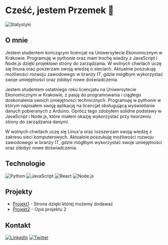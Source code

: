 # Cześć, jestem Przemek 👋

![Statystyki](https://github-readme-stats.vercel.app/api?username=przemekszw&show_icons=true&theme=radical)

## O mnie
Jestem studentem kończącym licencjat na Uniwersytecie Ekonomicznym w Krakowie. Programuję w pythonie oraz mam trochę wiedzy z JavaScript i Node.js dzięki projektowi  strony do zarządzania. W wolnych chwilach uczę się linuxa oraz poszerzam swoją wiedzę o sieciach. Aktualnie poszukuję możliwości rozwoju zawodowego w branży IT, gdzie mógłbym wykorzystać swoje umiejętności oraz zdobyć nowe doświadczenia.

Jestem studentem ostatniego roku licencjatu na Uniwersytecie Ekonomicznym w Krakowie, z pasją do programowania i ciągłego doskonalenia swoich umiejętności technicznych. Programuję w pythonie w którym napisałem swoją aplikację na licencjat obsługującą wyświetlanie danych pobieranych z Arduino. Oprócz tego zdobyłem solidne podstawy w JavaScript i Node.js, które miałem okazję wykorzystać przy tworzeniu strony do zarządzania danymi.

W wolnych chwilach uczę się Linux'a oraz rozszerzam swoją wiedzę z zakresu sieci komputerowych. Aktualnie poszukuję możliwości rozwoju zawodowego w branży IT, gdzie mógłbym wykorzystać swoje umiejętności oraz zdobyć nowe doświadczenia.


## Technologie
![Python](https://img.shields.io/badge/-Python-3776AB?style=flat-square&logo=python&logoColor=white)
![JavaScript](https://img.shields.io/badge/-JavaScript-F7DF1E?style=flat-square&logo=javascript&logoColor=black)
![React](https://img.shields.io/badge/-React-61DAFB?style=flat-square&logo=react&logoColor=black)
![Node.js](https://img.shields.io/badge/-Node.js-339933?style=flat-square&logo=node.js&logoColor=white)


## Projekty
- [Projekt1](https://github.com/username/projekt1) - Strona dzięki której możemy dodawać 
- [Projekt2](https://github.com/username/projekt2) - Opis projektu 2

## Kontakt
[![LinkedIn](https://img.shields.io/badge/-LinkedIn-0077B5?style=flat-square&logo=linkedin&logoColor=white)](https://www.linkedin.com/in/username)
[![Twitter](https://img.shields.io/badge/-Twitter-1DA1F2?style=flat-square&logo=twitter&logoColor=white)](https://twitter.com/username)
